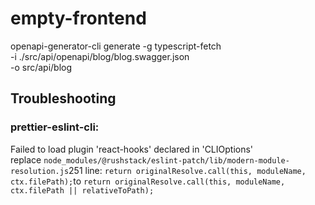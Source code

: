 # empty-frontend

openapi-generator-cli generate -g typescript-fetch \
-i ./src/api/openapi/blog/blog.swagger.json \
-o src/api/blog

## Troubleshooting

### prettier-eslint-cli:

Failed to load plugin 'react-hooks' declared in 'CLIOptions'  
replace `node_modules/@rushstack/eslint-patch/lib/modern-module-resolution.js`251 line: `return originalResolve.call(this, moduleName, ctx.filePath);`to `return originalResolve.call(this, moduleName, ctx.filePath || relativeToPath);`
